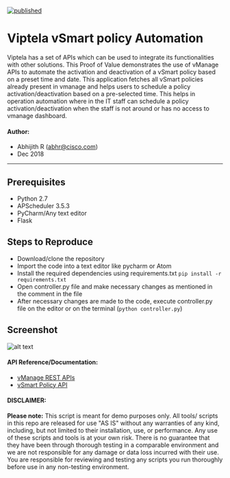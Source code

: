 [![published](https://static.production.devnetcloud.com/codeexchange/assets/images/devnet-published.svg)](https://developer.cisco.com/codeexchange/github/repo/gve-sw/Viptela-vSmart-Policy-Toggle-master)

# Viptela vSmart policy Automation
Viptela has a set of APIs which can be used to integrate its functionalities with other solutions. This Proof of Value demonstrates the use of vManage APIs to automate the activation and deactivation of a vSmart policy based on a preset time and date. This application fetches all vSmart policies already present in vmanage and helps users to schedule a policy activation/deactivation based on a pre-selected time. This helps in operation automation where in the IT staff can schedule a policy activation/deactivation when the staff is not around or has no access to vmanage dashboard.

#### Author:

* Abhijith R (abhr@cisco.com)
*  Dec 2018
***

## Prerequisites
* Python 2.7
* APScheduler 3.5.3
* PyCharm/Any text editor
* Flask

## Steps to Reproduce
* Download/clone the repository
* Import the code into a text editor like pycharm or Atom
* Install the required dependencies using requirements.txt ```pip install -r requirements.txt```
* Open controller.py file and make necessary changes as mentioned in the comment in the file
* After necessary changes are made to the code, execute controller.py file on the editor or on the terminal (```python controller.py```)

## Screenshot

![alt text](https://github.com/gve-sw/Viptela-vSmart-Policy-Toggle-master/blob/master/Policy_toggle.png)


#### API Reference/Documentation:
* [vManage REST APIs](https://sdwan-docs.cisco.com/Product_Documentation/Command_Reference/vManage_REST_APIs/vManage_REST_APIs_Overview)
* [vSmart Policy API](https://sdwan-docs.cisco.com/Product_Documentation/Command_Reference/vManage_REST_APIs/Device_Configuration_APIs/vSmart_Policy#Activate_vSmart_Policy)

#### DISCLAIMER:
<b>Please note:</b> This script is meant for demo purposes only. All tools/ scripts in this repo are released for use "AS IS" without any warranties of any kind, including, but not limited to their installation, use, or performance. Any use of these scripts and tools is at your own risk. There is no guarantee that they have been through thorough testing in a comparable environment and we are not responsible for any damage or data loss incurred with their use.
You are responsible for reviewing and testing any scripts you run thoroughly before use in any non-testing environment.
